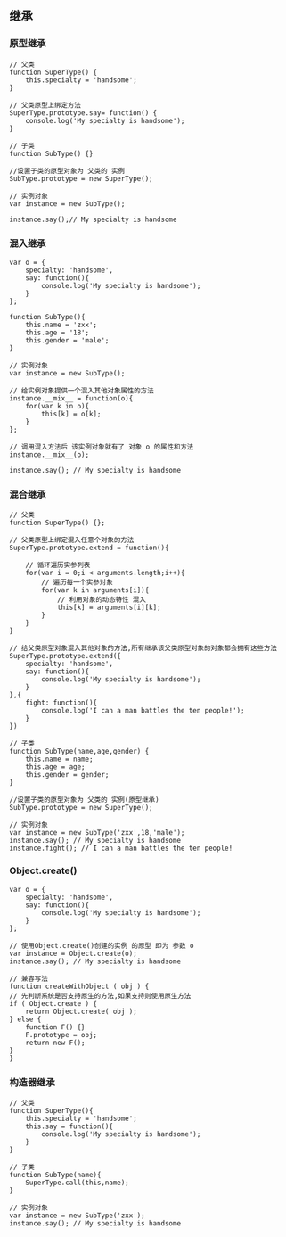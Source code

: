 ## 继承

### 原型继承

	// 父类
	function SuperType() {
		this.specialty = 'handsome';
	}
	
	// 父类原型上绑定方法
	SuperType.prototype.say= function() {
		console.log('My specialty is handsome');
	}
	
	// 子类
	function SubType() {}
	
	//设置子类的原型对象为 父类的 实例
	SubType.prototype = new SuperType();
	
	// 实例对象
	var instance = new SubType();
	
	instance.say();// My specialty is handsome

### 混入继承

	var o = {
		specialty: 'handsome',
		say: function(){
			console.log('My specialty is handsome');
		}
	};
	
	function SubType(){
		this.name = 'zxx';
		this.age = '18';
		this.gender = 'male';
	}
	
	// 实例对象
	var instance = new SubType();
	
	// 给实例对象提供一个混入其他对象属性的方法
	instance.__mix__ = function(o){
		for(var k in o){
			this[k] = o[k];
		}
	};
	
	// 调用混入方法后 该实例对象就有了 对象 o 的属性和方法
	instance.__mix__(o);
	
	instance.say(); // My specialty is handsome


### 混合继承

	// 父类
	function SuperType() {};
	
	// 父类原型上绑定混入任意个对象的方法
	SuperType.prototype.extend = function(){
	
		// 循环遍历实参列表
		for(var i = 0;i < arguments.length;i++){
			// 遍历每一个实参对象
			for(var k in arguments[i]){
				// 利用对象的动态特性 混入
				this[k] = arguments[i][k];
			}
		}
	}
	
	// 给父类原型对象混入其他对象的方法,所有继承该父类原型对象的对象都会拥有这些方法
	SuperType.prototype.extend({
		specialty: 'handsome',
		say: function(){
			console.log('My specialty is handsome');
		}
	},{
		fight: function(){
			console.log('I can a man battles the ten people!');
		}
	})
	
	// 子类
	function SubType(name,age,gender) {
		this.name = name;
		this.age = age;
		this.gender = gender;
	}
	
	//设置子类的原型对象为 父类的 实例(原型继承)
	SubType.prototype = new SuperType();
	
	// 实例对象
	var instance = new SubType('zxx',18,'male');
	instance.say(); // My specialty is handsome
	instance.fight(); // I can a man battles the ten people!


### Object.create()

	var o = {
		specialty: 'handsome',
		say: function(){
			console.log('My specialty is handsome');
		}
	};
	
	// 使用Object.create()创建的实例 的原型 即为 参数 o
	var instance = Object.create(o);
	instance.say(); // My specialty is handsome
	
	// 兼容写法
	function createWithObject ( obj ) {
	// 先判断系统是否支持原生的方法,如果支持则使用原生方法
	if ( Object.create ) {
	    return Object.create( obj );
	} else {
	    function F() {}
	    F.prototype = obj;
	    return new F();
	}
	}	 


### 构造器继承

	// 父类
	function SuperType(){
		this.specialty = 'handsome';
		this.say = function(){
			console.log('My specialty is handsome');
		}
	}
	
	// 子类
	function SubType(name){
		SuperType.call(this,name);
	}
	
	// 实例对象
	var instance = new SubType('zxx');
	instance.say(); // My specialty is handsome



